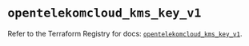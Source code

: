 # `opentelekomcloud_kms_key_v1`

Refer to the Terraform Registry for docs: [`opentelekomcloud_kms_key_v1`](https://registry.terraform.io/providers/opentelekomcloud/opentelekomcloud/1.36.10/docs/resources/kms_key_v1).
